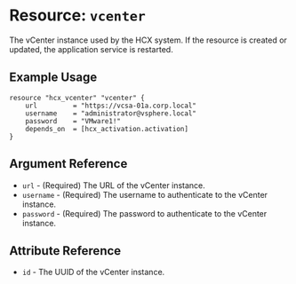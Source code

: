 # Resource: `vcenter`

The vCenter instance used by the HCX system. If the resource is created or
updated, the application service is restarted.

## Example Usage

```hcl
resource "hcx_vcenter" "vcenter" {
    url         = "https://vcsa-01a.corp.local"
    username    = "administrator@vsphere.local"
    password    = "VMware1!"
    depends_on  = [hcx_activation.activation]
}
```

## Argument Reference

* `url` - (Required) The URL of the vCenter instance.
* `username` - (Required) The username to authenticate to the vCenter instance.
* `password` - (Required) The password to authenticate to the vCenter instance.

## Attribute Reference

* `id` - The UUID of the vCenter instance.
